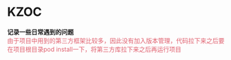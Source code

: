 # KZOC
**记录一些日常遇到的问题**     
<font Color = #E0616F> 由于项目中用到的第三方框架比较多，因此没有加入版本管理，代码拉下来之后要在项目根目录pod install一下，将第三方库拉下来之后再运行项目</font>